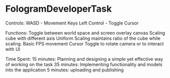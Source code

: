 # FologramDeveloperTask

Controls:
WASD - Movement Keys
Left Control - Toggle Cursor

Functions:
Toggle between world space and screen overlay canvas
Scaling cube with different axis
Uniform Scaling maintains ratio of the cube while scaling.
Basic FPS movement
Cursor Toggle to rotate camera or to interact with UI

Time Spent:
15 minutes: Planning and designing a simple yet effective way of working on the task
35 minutes: Implementing functionality and models into the application
5 minutes: uploading and publishing
